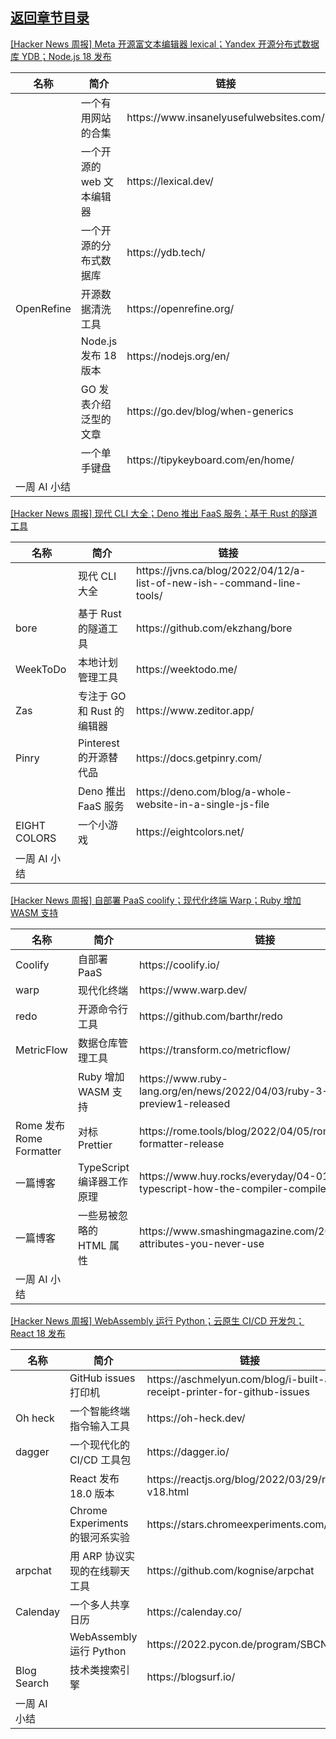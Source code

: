 ## [返回章节目录](../2022Q2-Hacker-News.md)


[[Hacker News 周报] Meta 开源富文本编辑器 lexical；Yandex 开源分布式数据库 YDB；Node.js 18
发布](https://www.bilibili.com/video/BV16B4y127vi)

<table>
  <theader>
    <th>名称</th>
    <th>简介</th>
    <th>链接</th>
  </theader><tbody>
    <tr>
      <td></td>
      <td>一个有用网站的合集</td>
      <td>https://www.insanelyusefulwebsites.com/</td>
    </tr><tr>
      <td></td>
      <td>一个开源的 web 文本编辑器</td>
      <td>https://lexical.dev/</td>
    </tr><tr>
      <td></td>
      <td>一个开源的分布式数据库</td>
      <td>https://ydb.tech/</td>
    </tr><tr>
      <td>OpenRefine</td>
      <td>开源数据清洗工具</td>
      <td>https://openrefine.org/</td>
    </tr><tr>
      <td></td>
      <td>Node.js 发布 18 版本</td>
      <td>https://nodejs.org/en/</td>
    </tr><tr>
      <td></td>
      <td>GO 发表介绍泛型的文章</td>
      <td>https://go.dev/blog/when-generics</td>
    </tr><tr>
      <td></td>
      <td>一个单手键盘</td>
      <td>https://tipykeyboard.com/en/home/</td>
    </tr><tr>
      <td>一周 AI 小结</td>
      <td></td>
      <td></td>
    </tr>
  </tbody>
</table>

[[Hacker News 周报] 现代 CLI 大全；Deno 推出 FaaS 服务；基于 Rust
的隧道工具](https://www.bilibili.com/video/BV1yi4y1U7Ms)

<table>
  <theader>
    <th>名称</th>
    <th>简介</th>
    <th>链接</th>
  </theader><tbody>
    <tr>
      <td></td>
      <td>现代 CLI 大全</td>
      <td>https://jvns.ca/blog/2022/04/12/a-list-of-new-ish--command-line-tools/</td>
    </tr><tr>
      <td>bore</td>
      <td>基于 Rust 的隧道工具</td>
      <td>https://github.com/ekzhang/bore</td>
    </tr><tr>
      <td>WeekToDo</td>
      <td>本地计划管理工具</td>
      <td>https://weektodo.me/</td>
    </tr><tr>
      <td>Zas</td>
      <td>专注于 GO 和 Rust 的编辑器</td>
      <td>https://www.zeditor.app/</td>
    </tr><tr>
      <td>Pinry</td>
      <td>Pinterest 的开源替代品</td>
      <td>https://docs.getpinry.com/</td>
    </tr><tr>
      <td></td>
      <td>Deno 推出 FaaS 服务</td>
      <td>https://deno.com/blog/a-whole-website-in-a-single-js-file</td>
    </tr><tr>
      <td>EIGHT COLORS</td>
      <td>一个小游戏</td>
      <td>https://eightcolors.net/</td>
    </tr><tr>
      <td>一周 AI 小结</td>
      <td></td>
      <td></td>
    </tr>
  </tbody>
</table>

[[Hacker News 周报] 自部署 PaaS coolify；现代化终端 Warp；Ruby 增加 WASM
支持](https://www.bilibili.com/video/BV12i4y1D78x)

<table>
  <theader>
    <th>名称</th>
    <th>简介</th>
    <th>链接</th>
  </theader><tbody>
    <tr>
      <td>Coolify</td>
      <td>自部署 PaaS</td>
      <td>https://coolify.io/</td>
    </tr><tr>
      <td>warp</td>
      <td>现代化终端</td>
      <td>https://www.warp.dev/</td>
    </tr><tr>
      <td>redo</td>
      <td>开源命令行工具</td>
      <td>https://github.com/barthr/redo</td>
    </tr><tr>
      <td>MetricFlow</td>
      <td>数据仓库管理工具</td>
      <td>https://transform.co/metricflow/</td>
    </tr><tr>
      <td></td>
      <td>Ruby 增加 WASM 支持</td>
      <td>https://www.ruby-lang.org/en/news/2022/04/03/ruby-3-2-0-preview1-released</td>
    </tr><tr>
      <td>Rome 发布 Rome Formatter</td>
      <td>对标 Prettier</td>
      <td>https://rome.tools/blog/2022/04/05/rome-formatter-release</td>
    </tr><tr>
      <td>一篇博客</td>
      <td>TypeScript 编译器工作原理</td>
      <td>https://www.huy.rocks/everyday/04-01-2022-typescript-how-the-compiler-compiles</td>
    </tr><tr>
      <td>一篇博客</td>
      <td>一些易被忽略的 HTML 属性</td>
      <td>https://www.smashingmagazine.com/2022/03/html-attributes-you-never-use</td>
    </tr><tr>
      <td>一周 AI 小结</td>
      <td></td>
      <td></td>
    </tr>
  </tbody>
</table>

[[Hacker News 周报] WebAssembly 运行 Python；云原生 CI/CD 开发包；React 18
发布](https://www.bilibili.com/video/BV1aF41137oA)

<table>
  <theader>
    <th>名称</th>
    <th>简介</th>
    <th>链接</th>
  </theader><tbody>
    <tr>
      <td></td>
      <td>GitHub issues 打印机</td>
      <td>https://aschmelyun.com/blog/i-built-a-receipt-printer-for-github-issues</td>
    </tr><tr>
      <td>Oh heck</td>
      <td>一个智能终端指令输入工具</td>
      <td>https://oh-heck.dev/</td>
    </tr><tr>
      <td>dagger</td>
      <td>一个现代化的 CI/CD 工具包</td>
      <td>https://dagger.io/</td>
    </tr><tr>
      <td></td>
      <td>React 发布 18.0 版本</td>
      <td>https://reactjs.org/blog/2022/03/29/react-v18.html</td>
    </tr><tr>
      <td></td>
      <td>Chrome Experiments 的银河系实验</td>
      <td>https://stars.chromeexperiments.com/</td>
    </tr><tr>
      <td>arpchat</td>
      <td>用 ARP 协议实现的在线聊天工具</td>
      <td>https://github.com/kognise/arpchat</td>
    </tr><tr>
      <td>Calenday</td>
      <td>一个多人共享日历</td>
      <td>https://calenday.co/</td>
    </tr><tr>
      <td></td>
      <td>WebAssembly 运行 Python</td>
      <td>https://2022.pycon.de/program/SBCNDY</td>
    </tr><tr>
      <td>Blog Search</td>
      <td>技术类搜索引擎</td>
      <td>https://blogsurf.io/</td>
    </tr><tr>
      <td>一周 AI 小结</td>
      <td></td>
      <td></td>
    </tr>
  </tbody>
</table>